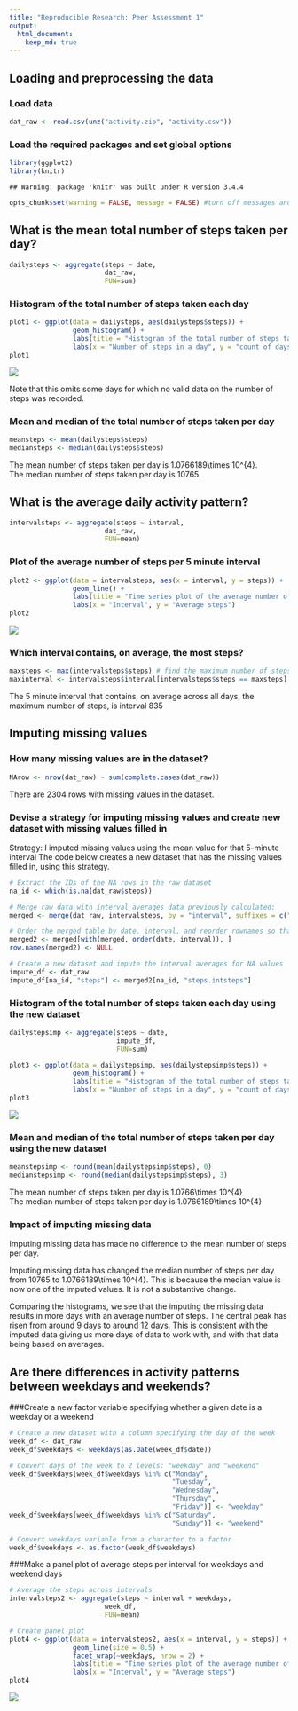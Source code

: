 ```yaml
---
title: "Reproducible Research: Peer Assessment 1"
output: 
  html_document:
    keep_md: true
---
```



## Loading and preprocessing the data

### Load data


```r
dat_raw <- read.csv(unz("activity.zip", "activity.csv"))
```

### Load the required packages and set global options


```r
library(ggplot2)
library(knitr)
```

```
## Warning: package 'knitr' was built under R version 3.4.4
```

```r
opts_chunk$set(warning = FALSE, message = FALSE) #turn off messages and warnings
```


## What is the mean total number of steps taken per day?


```r
dailysteps <- aggregate(steps ~ date,
                        dat_raw, 
                        FUN=sum)
```

### Histogram of the total number of steps taken each day


```r
plot1 <- ggplot(data = dailysteps, aes(dailysteps$steps)) +
                geom_histogram() +
                labs(title = "Histogram of the total number of steps taken each day") +
                labs(x = "Number of steps in a day", y = "count of days")
plot1
```

![](PA1_template_files/figure-html/histogram-1.png)<!-- -->

Note that this omits some days for which no valid data on the number of steps was recorded.


### Mean and median of the total number of steps taken per day


```r
meansteps <- mean(dailysteps$steps)
mediansteps <- median(dailysteps$steps)
```

The mean number of steps taken per day is 1.0766189\times 10^{4}.  
The median number of steps taken per day is 10765.



## What is the average daily activity pattern?


```r
intervalsteps <- aggregate(steps ~ interval,
                        dat_raw, 
                        FUN=mean)
```


### Plot of the average number of steps per 5 minute interval


```r
plot2 <- ggplot(data = intervalsteps, aes(x = interval, y = steps)) +
                geom_line() +
                labs(title = "Time series plot of the average number of steps taken in each interval") +
                labs(x = "Interval", y = "Average steps")
plot2
```

![](PA1_template_files/figure-html/time_series_plot-1.png)<!-- -->

### Which interval contains, on average, the most steps?


```r
maxsteps <- max(intervalsteps$steps) # find the maximum number of steps in an interval
maxinterval <- intervalsteps$interval[intervalsteps$steps == maxsteps] # select the interval with the max number of steps
```

The 5 minute interval that contains, on average across all days, the maximum number of steps, is interval 835



## Imputing missing values

### How many missing values are in the dataset?


```r
NArow <- nrow(dat_raw) - sum(complete.cases(dat_raw))
```

There are 2304 rows with missing values in the dataset.


### Devise a strategy for imputing missing values and create new dataset with missing values filled in

Strategy: I imputed missing values using the mean value for that 5-minute interval
The code below creates a new dataset that has the missing values filled in, using this strategy.


```r
# Extract the IDs of the NA rows in the raw dataset
na_id <- which(is.na(dat_raw$steps))

# Merge raw data with interval averages data previously calculated:
merged <- merge(dat_raw, intervalsteps, by = "interval", suffixes = c(".raw", ".intsteps"))

# Order the merged table by date, interval, and reorder rownames so that IDs match those of the NA rows extracted from the raw dataset
merged2 <- merged[with(merged, order(date, interval)), ]
row.names(merged2) <- NULL

# Create a new dataset and impute the interval averages for NA values
impute_df <- dat_raw
impute_df[na_id, "steps"] <- merged2[na_id, "steps.intsteps"]
```


### Histogram of the total number of steps taken each day using the new dataset


```r
dailystepsimp <- aggregate(steps ~ date,
                           impute_df, 
                           FUN=sum)

plot3 <- ggplot(data = dailystepsimp, aes(dailystepsimp$steps)) +
                geom_histogram() +
                labs(title = "Histogram of the total number of steps taken each day (imputed data)") +
                labs(x = "Number of steps in a day", y = "count of days")
plot3
```

![](PA1_template_files/figure-html/histogram_imputed-1.png)<!-- -->

### Mean and median of the total number of steps taken per day using the new dataset


```r
meanstepsimp <- round(mean(dailystepsimp$steps), 0)
medianstepsimp <- round(median(dailystepsimp$steps), 3)
```

The mean number of steps taken per day is 1.0766\times 10^{4}  
The median number of steps taken per day is 1.0766189\times 10^{4}


### Impact of imputing missing data

Imputing missing data has made no difference to the mean number of steps per day.  

Imputing missing data has changed the median number of steps per day from 10765 to 1.0766189\times 10^{4}. This is because the median value is now one of the imputed values. It is not a substantive change.  

Comparing the histograms, we see that the imputing the missing data results in more days with an average number of steps. The central peak has risen from around 9 days to around 12 days. This is consistent with the imputed data giving us more days of data to work with, and with that data being based on averages.


## Are there differences in activity patterns between weekdays and weekends?

###Create a new factor variable specifying whether a given date is a weekday or a weekend


```r
# Create a new dataset with a column specifying the day of the week
week_df <- dat_raw 
week_df$weekdays <- weekdays(as.Date(week_df$date))

# Convert days of the week to 2 levels: "weekday" and "weekend"
week_df$weekdays[week_df$weekdays %in% c("Monday",
                                         "Tuesday",
                                         "Wednesday",
                                         "Thursday",
                                         "Friday")] <- "weekday"
week_df$weekdays[week_df$weekdays %in% c("Saturday",
                                         "Sunday")] <- "weekend"

# Convert weekdays variable from a character to a factor
week_df$weekdays <- as.factor(week_df$weekdays)
```


###Make a panel plot of average steps per interval for weekdays and weekend days


```r
# Average the steps across intervals
intervalsteps2 <- aggregate(steps ~ interval + weekdays,
                        week_df, 
                        FUN=mean)
```



```r
# Create panel plot
plot4 <- ggplot(data = intervalsteps2, aes(x = interval, y = steps)) +
                geom_line(size = 0.5) +
                facet_wrap(~weekdays, nrow = 2) +
                labs(title = "Time series plot of the average number of steps taken in each interval") +
                labs(x = "Interval", y = "Average steps")
plot4
```

![](PA1_template_files/figure-html/weekday_time_series_plot-1.png)<!-- -->
